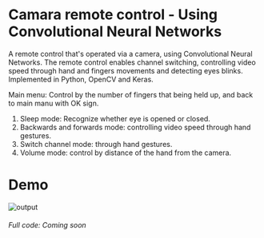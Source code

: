 # Camara remote control - Using Convolutional Neural Networks

A remote control that's operated via a camera, using Convolutional Neural Networks.
The remote control enables channel switching, controlling video speed through hand and fingers movements and detecting eyes blinks.
Implemented in Python, OpenCV and Keras.


Main menu: Control by the number of fingers that being held up, and back to main manu with OK sign.

1) Sleep mode: Recognize whether eye is opened or closed.
2) Backwards and forwards mode: controlling video speed through hand gestures.
3) Switch channel mode: through hand gestures.
4) Volume mode: control by distance of the hand from the camera. 


# Demo
![output](https://user-images.githubusercontent.com/40145410/69492386-fa03be80-0eaa-11ea-9da5-c10a2a694e19.gif)


###### Full code: Coming soon
